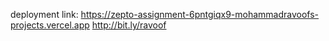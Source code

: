 deployment link: https://zepto-assignment-6pntgiqx9-mohammadravoofs-projects.vercel.app
http://bit.ly/ravoof
